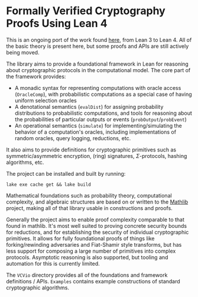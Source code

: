 # Formally Verified Cryptography Proofs Using Lean 4

This is an ongoing port of the work found [here](https://github.com/dtumad/lean-crypto-formalization), from Lean 3 to Lean 4.
All of the basic theory is present here, but some proofs and APIs are still actively being moved. 

The library aims to provide a foundational framework in Lean for reasoning about cryptographic protocols in the computational model. The core part of the framework provides:

* A monadic syntax for representing computations with oracle access (`OracleComp`), with probabilistic computations as a special case of having uniform selection oracles
* A denotational semantics (`evalDist`) for assigning probability distributions to probabilistic computations, and tools for reasoning about the probabilities of particular outputs or events (`probOutput`/`probEvent`)
* An operational semantics (`simulate`) for implementing/simulating the behavior of a computation's oracles, including implementations of random oracles, query logging, reductions, etc.

It also aims to provide definitions for cryptographic primitives such as symmetric/asymmetric encryption, (ring) signatures, $\Sigma$-protocols, hashing algorithms, etc. 

The project can be installed and built by running:

```
lake exe cache get && lake build
```

Mathematical foundations such as probability theory, computational complexity, and algebraic structures are based on or written to the [Mathlib](https://github.com/leanprover-community/mathlib4) project, making all of that library usable in constructions and proofs.

Generally the project aims to enable proof complexity comparable to that found in mathlib.
It's most well suited to proving concrete security bounds for reductions, and for establishing the security of individual cryptographic primitives.
It allows for fully foundational proofs of things like forking/rewinding adversaries and Fiat-Shamir style transforms, but has less support for composing a large number of primitives into complex protocols.
Asymptotic reasoning is also supported, but tooling and automation for this is currently limited.

The `VCVio` directory provides all of the foundations and framework definitions / APIs. `Examples` contains example constructions of standard cryptographic algorithms.

<!-- # Framework Overview

## Representing Computations

## Probabilities of Outputs and Events

## Implementing and Simulating Oracles -->